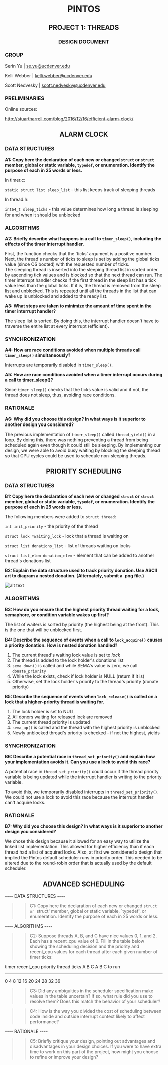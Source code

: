 
<h1 align="center"> PINTOS</h1>
<h2 align="center"> PROJECT 1: THREADS</h2> 
<h3 align="center"> DESIGN DOCUMENT</h3>


### GROUP

Serin Yu | <se.yu@ucdenver.edu>

Kelli Webber | <kelli.webber@ucdenver.edu>

Scott Nedvesky | <scott.nedvesky@ucdenver.edu>

### PRELIMINARIES 

Online sources:

http://stuartharrell.com/blog/2016/12/16/efficient-alarm-clock/

<h2 align="center"> ALARM CLOCK </h2>

### DATA STRUCTURES 

**A1: Copy here the declaration of each new or changed `struct` or
`struct` member, global or static variable, `typedef`, or
enumeration.  Identify the purpose of each in 25 words or less.**

In timer.c:

`static struct list sleep_list` - this list keeps track of sleeping threads 

In thread.h:

`int64_t sleep_ticks` - this value determines how long a thread is sleeping for and 
when it should be unblocked


### ALGORITHMS 

**A2: Briefly describe what happens in a call to `timer_sleep()`,
including the effects of the timer interrupt handler.**

First, the function checks that the 'ticks' argument is a positive number. 
Next, the thread's number of ticks to sleep is set by adding the global ticks value
(since OS booted) with the requested number of ticks.  
The sleeping thread is inserted into the sleeping thread list in sorted order
by ascending tick values and is blocked so that the next thread can run.
The timer interrupt handler checks if the first thread in the sleep list has a
tick value less than the global ticks. If it is, the thread is removed
from the sleep list and unblocked. This is repeated until all the threads
in the list that can wake up is unblocked and added to the ready list.

**A3: What steps are taken to minimize the amount of time spent in
the timer interrupt handler?**

The sleep list is sorted. By doing this, the interrupt handler doesn't 
have to traverse the entire list at every interrupt (efficient). 

### SYNCHRONIZATION 

**A4: How are race conditions avoided when multiple threads call
`timer_sleep()` simultaneously?**

Interrupts are temporarily disabled in `timer_sleep()`.

**A5: How are race conditions avoided when a timer interrupt occurs
during a call to timer_sleep()?**

Since `timer_sleep()` checks that the ticks value is valid and if not,
the thread does not sleep, thus, avoiding race conditions. 

### RATIONALE 

**A6: Why did you choose this design?  In what ways is it superior to
another design you considered?**

The previous implementation of `timer_sleep()` called `thread_yield()` in a loop.
By doing this, there was nothing preventing a thread from being scheduled 
again even though it could still be sleeping. By implementing our design,
we were able to avoid busy waiting by blocking the sleeping thread so that
CPU cycles could be used to schedule non-sleeping threads. 



<h2 align="center"> PRIORITY SCHEDULING </h2>


### DATA STRUCTURES 

**B1: Copy here the declaration of each new or changed `struct` or
`struct` member, global or static variable, `typedef`, or
enumeration.  Identify the purpose of each in 25 words or less.**

The following members were added to `struct thread`:

`int init_priority` - the priority of the thread

`struct lock *waiting_lock` - lock that a thread is waiting on

`struct list donations_list` - list of threads waiting on locks 

`struct list_elem donation_elem` - element that can be added to another thread's donations list 

**B2: Explain the data structure used to track priority donation.
Use ASCII art to diagram a nested donation.  (Alternately, submit a
.png file.)**

![alt text](https://github.com/ucd-os-fuschia-s18/pintos/blob/master/diagram1.png)


### ALGORITHMS 

**B3: How do you ensure that the highest priority thread waiting for
a lock, semaphore, or condition variable wakes up first?**

The list of waiters is sorted by priority (the highest being at the front). This is the one that will be unblocked first. 

**B4: Describe the sequence of events when a call to `lock_acquire()`
causes a priority donation.  How is nested donation handled?**

1) The current thread's waiting lock value is set to *lock*
2) The thread is added to the lock holder's donations list 
3) `sema_down()` is called and while SEMA's value is zero, we call `donate_priority`
4) While the lock exists, check if lock holder is NULL (return if it is)
5) Otherwise, set the lock holder's priority to the thread's priority (donate priority)

**B5: Describe the sequence of events when `lock_release()` is called
on a lock that a higher-priority thread is waiting for.**

1) The lock holder is set to NULL
2) All donors waiting for released lock are removed 
3) The current thread priority is updated
4) `sema_up()` is called and the thread with the highest priority is unblocked
5) Newly unblocked thread's priority is checked - if not the highest, yields

### SYNCHRONIZATION 

**B6: Describe a potential race in `thread_set_priority()` and explain
how your implementation avoids it.  Can you use a lock to avoid
this race?**

A potential race in `thread_set_priority()` could occur if the thread priority variable is 
being updated while the interrupt handler is writing to the priority variable. 

To avoid this, we temporarily disabled interrupts in `thread_set_priority()`. We could not
use a lock to avoid this race because the interrupt handler can't acquire locks. 

### RATIONALE 

**B7: Why did you choose this design?  In what ways is it superior to
another design you considered?**
 
We chose this design because it allowed for an easy way to utilize the linked list implementation. This allowed for higher efficiency than if each thread had a list of acquired locks. 
Also, at first we considered a design that implied the Pintos default scheduler runs in priority order. This needed to be altered due to the round-robin order that is actually used by the default scheduler. 

<h2 align="center"> ADVANCED SCHEDULING </h2>


---- DATA STRUCTURES ----

>> C1: Copy here the declaration of each new or changed `struct' or
>> `struct' member, global or static variable, `typedef', or
>> enumeration.  Identify the purpose of each in 25 words or less.

---- ALGORITHMS ----

>> C2: Suppose threads A, B, and C have nice values 0, 1, and 2.  Each
>> has a recent_cpu value of 0.  Fill in the table below showing the
>> scheduling decision and the priority and recent_cpu values for each
>> thread after each given number of timer ticks:

timer  recent_cpu    priority   thread
ticks   A   B   C   A   B   C   to run
-----  --  --  --  --  --  --   ------
 0
 4
 8
12
16
20
24
28
32
36

>> C3: Did any ambiguities in the scheduler specification make values
>> in the table uncertain?  If so, what rule did you use to resolve
>> them?  Does this match the behavior of your scheduler?

>> C4: How is the way you divided the cost of scheduling between code
>> inside and outside interrupt context likely to affect performance?

---- RATIONALE ----

>> C5: Briefly critique your design, pointing out advantages and
>> disadvantages in your design choices.  If you were to have extra
>> time to work on this part of the project, how might you choose to
>> refine or improve your design?
